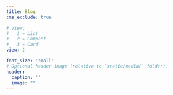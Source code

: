 ```yaml
---
title: Blog
cms_exclude: true

# View.
#   1 = List
#   2 = Compact
#   3 = Card
view: 2

font_size: "small"
# Optional header image (relative to `static/media/` folder).
header:
  caption: ""
  image: ""
---
```

